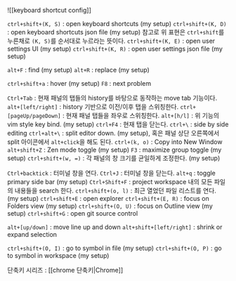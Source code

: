 ![[keyboard shortcut config]]

`ctrl+shift+(K, S)` : open keyboard shortcuts (my setup)
`ctrl+shift+(K, D)` : open keyboard shortcuts json file (my setup)
참고로 위 표현은 `ctrl+shift`를 누른채로 `(K, S)`를 순서대로 누르라는 뜻이다.
`ctrl+shift+(K, E)` : open user settings UI (my setup)
`ctrl+shift+(K, R)` : open user settings json file (my setup)


`alt+F` : find (my setup)
`alt+R` : replace (my setup)

`ctrl+shift+a` : hover (my setup)
`F8` : next problem

`Ctrl+Tab` : 현재 패널의 탭들의 history를 바탕으로 동작하는 move tab 기능이다.
`alt+[left/right]` : history 기반으로 이전/이후 탭을 스위칭한다.
`ctrl+[pageUp/pageDown]` : 현재 패널 탭들을 좌우로 스위칭한다.
`alt+[h/l]` : 위 기능의 vim style key bind. (my setup)
`ctrl+F4` : 현재 탭을 닫는다.
`ctrl+\` : side by side editing
`ctrl+alt+\` : split editor down. (my setup), 혹은 패널 상단 오른쪽에서 split 아이콘에서 `alt+click`을 해도 된다.
`ctrl+(k, o)` : Copy into New Window
`alt+shift+Z` : Zen mode toggle (my setup)
`F3` : maximize group toggle (my setup)
`ctrl+shift+(w, =)` : 각 패널의 창 크기를 균일하게 조정한다. (my setup)

`Ctrl+backtick` : 터미널 창을 연다.
`Ctrl+J` : 터미널 창을 닫는다.
`alt+q` : toggle primary side bar (my setup)
`Ctrl+Shift+F` : project workspace 내의 모든 파일의 내용들을 search 한다.
`ctrl+shift+(o, l)` : 최근 열었던 파일 리스트를 연다. (my setup)
`ctrl+shift+E` : open explorer
`ctrl+shift+(E, R)` : focus on Folders view (my setup)
`ctrl+shift+(O, U)` : focus on Outline view (my setup)
`ctrl+shift+G` : open git source control

`alt+[up/down]` : move line up and down
`alt+shift+[left/right]` : shrink or expand selection

`ctrl+shift+(O, I)` : go to symbol in file (my setup)
`ctrl+shift+(O, P)` : go to symbol in workspace (my setup)

단축키 시리즈 : [[chrome 단축키|Chrome]]

